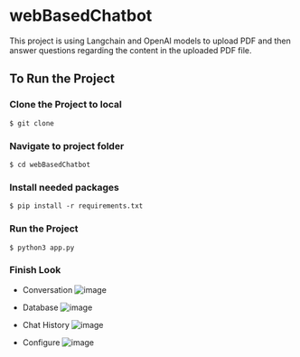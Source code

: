 # webBasedChatbot
This project is using Langchain and OpenAI models to upload PDF and then answer questions regarding the content in the uploaded PDF file.

## To Run the Project

### Clone the Project to local

```
$ git clone
```

### Navigate to project folder
```
$ cd webBasedChatbot
```

### Install needed packages
```
$ pip install -r requirements.txt
```

### Run the Project
```
$ python3 app.py
```

### Finish Look
* Conversation
![image](https://github.com/SharonCao0920/webBasedChatbot/assets/54694766/c942bd7b-1af4-446d-8767-08de1e84011a)

* Database
![image](https://github.com/SharonCao0920/webBasedChatbot/assets/54694766/301131a8-0fe7-49f3-bf68-f05a71985077)

* Chat History
![image](https://github.com/SharonCao0920/webBasedChatbot/assets/54694766/95bb5a3f-718e-4439-9144-eba141a986df)

* Configure
![image](https://github.com/SharonCao0920/webBasedChatbot/assets/54694766/4cc1c6db-0422-4387-955c-3cbadcbed477)
